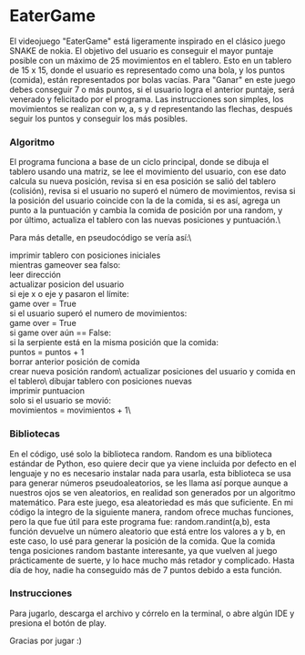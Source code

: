 # EaterGame

El videojuego "EaterGame" está ligeramente inspirado en el clásico juego SNAKE de nokia. El objetivo del usuario es conseguir el mayor puntaje posible con un máximo de 25 movimientos en el tablero. Esto en un tablero de 15 x 15, donde el usuario es representado como una bola, y los puntos (comida), están representados por bolas vacías. Para "Ganar" en este juego debes conseguir 7 o más puntos, si el usuario logra el anterior puntaje, será venerado y felicitado por el programa. Las instrucciones son simples, los movimientos se realizan con w, a, s y d representando las flechas, después seguir los puntos y conseguir los más posibles.

### Algoritmo

El programa funciona a base de un ciclo principal, donde se dibuja el tablero usando una matriz, se lee el movimiento del usuario, con ese dato calcula su nueva posición, revisa si en esa posición se salió del tablero (colisión), revisa si el usuario no superó el número de movimientos, revisa si la posición del usuario coincide con la de la comida, si es así, agrega un punto a la puntuación y cambia la comida de posición por una random, y por último, actualiza el tablero con las nuevas posiciones y puntuación.\

Para más detalle, en pseudocódigo se vería así:\

imprimir tablero con posiciones iniciales\
mientras gameover sea falso:\
  leer dirección\
  actualizar posicion del usuario\
  si eje x o eje y pasaron el límite:\
    game over = True\
  si el usuario superó el numero de movimientos:\
    game over = True\
  si game over aún == False:\
    si la serpiente está en la misma posición que la comida:\
      puntos = puntos + 1\
      borrar anterior posición de comida\
      crear nueva posición random\ 
    actualizar posiciones del usuario y comida en el tablero\ 
    dibujar tablero con posiciones nuevas\
    imprimir puntuacion\
    solo si el usuario se movió:\
      movimientos = movimientos + 1\
  

### Bibliotecas

En el código, usé solo la biblioteca random. Random es una biblioteca estándar de Python, eso quiere decir que ya viene incluida por defecto en el lenguaje y no es necesario instalar nada para usarla, esta biblioteca se usa para generar números pseudoaleatorios, se les llama así porque aunque a nuestros ojos se ven aleatorios, en realidad son generados por un algoritmo matemático. Para este juego, esa aleatoriedad es más que suficiente. En mi código la integro de la siguiente manera, random ofrece muchas funciones, pero la que fue útil para este programa fue: random.randint(a,b), esta función devuelve un número aleatorio que está entre los valores a y b, en este caso, lo usé para generar la posición de la comida. Que la comida tenga posiciones random bastante interesante, ya que vuelven al juego prácticamente de suerte, y lo hace mucho más retador y complicado. Hasta día de hoy, nadie ha conseguido más de 7 puntos debido a esta función.

### Instrucciones

Para jugarlo, descarga el archivo y córrelo en la terminal, o abre algún IDE y presiona el botón de play.

Gracias por jugar :)
